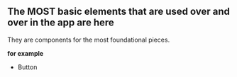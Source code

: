 ## The MOST basic elements that are used over and over in the app are here

They are components for the most foundational pieces.

**for example**

- Button